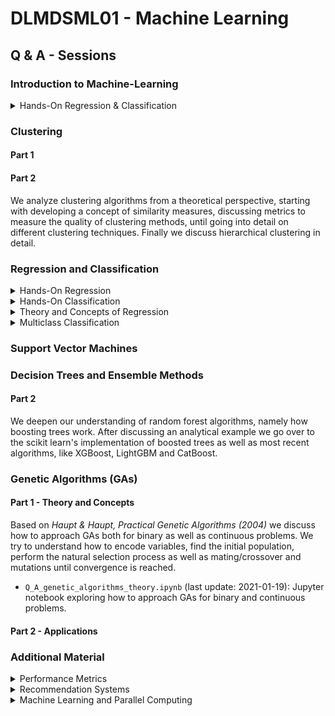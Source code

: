 # DLMDSML01 - Machine Learning

## Q & A - Sessions

### Introduction to Machine-Learning

<details>
           <summary>Hands-On Regression & Classification</summary>
           <p> `01_intro_to_ml.ipynb` (last update: xx-xx-xx) </p>
         </details>

### Clustering

#### Part 1

#### Part 2

We analyze clustering algorithms from a theoretical perspective, starting with developing a concept of similarity measures, discussing metrics to measure the quality of clustering methods, until going into detail on different clustering techniques. Finally we discuss hierarchical clustering in detail.

### Regression and Classification

<details>
           <summary>Hands-On Regression</summary>
           <p> `regression.ipynb` (last update: xx-xx-xx)</p>
         </details>

<details>
           <summary>Hands-On Classification</summary>
           <p> not yet prepared </p>
         </details>

<details>
           <summary>Theory and Concepts of Regression</summary>
           <p> hand-written document on *Tutorial Documents* </p>
         </details> 

<details>
           <summary>Multiclass Classification</summary>
           <p> `multiclass_classification.ipynb` (last update: 2021-02-09): We discuss how to generalize a classification problem to a multiclass classification problem. First of all, we show how to transform a logistic regression model into a multinomial logistic regression model. Then we show, with the use of the Iris dataset, how to generalize the sklearn classification algorithms to multiclass problems. After an outlook into multiclass performance metrics, like a multiclass confusion matrix, we discuss so-called meta-estimators available in *sklearn.multiclass* which help to increase accuracy and runtime performance of the classifiers .    </p>
         </details>

### Support Vector Machines

### Decision Trees and Ensemble Methods

#### Part 2

We deepen our understanding of random forest algorithms, namely how boosting trees work. After discussing an analytical example we go over to the scikit learn's implementation of boosted trees as well as most recent algorithms, like XGBoost, LightGBM and CatBoost.

### Genetic Algorithms (GAs)

#### Part 1 - Theory and Concepts

Based on *Haupt & Haupt, Practical Genetic Algorithms (2004)* we discuss how to approach GAs both for binary as well as continuous problems. We try to understand how to encode variables, find the initial population, perform the natural selection process as well as mating/crossover and mutations until convergence is reached. 

*    `Q_A_genetic_algorithms_theory.ipynb` (last update: 2021-01-19): Jupyter notebook exploring
how to approach GAs for binary and continuous problems. 

#### Part 2 - Applications

### Additional Material 

<details>
           <summary>Performance Metrics </summary>
           <p> performance_measures.ipynb (last update: 2020-12-22)
               We discuss how to evaluate the performance of a machine-learning algorithm, both for
supervised and unsupervised tasks. Jupyter notebook exploring
the individual performance measures from the *sklearn.metrics* functions. 
 </p>
         </details>

 <details>
           <summary>Recommendation Systems </summary>
           <p> recommendation_systems.ipynb` (last update: 2021-01-05): 
               We discuss the basic principles of how to implement recommendation systems. For the MovieLens dataset we build up a first, simple user-based collaborative filtering movie recommendation system.
 </p>
         </details>

<details>
           <summary>Machine Learning and Parallel Computing </summary>
           <p> multiclass_classification.ipynb (last update: 2021-02-23): 
               We show on a simple example how easy it is to parallelize a for-loop in python (see main.py and main_multi.py). We then turn to parallelizable tasks in Machine Learning, the difference between data and model parallelization, GPU usage and cloud computing.
 </p>
         </details>


